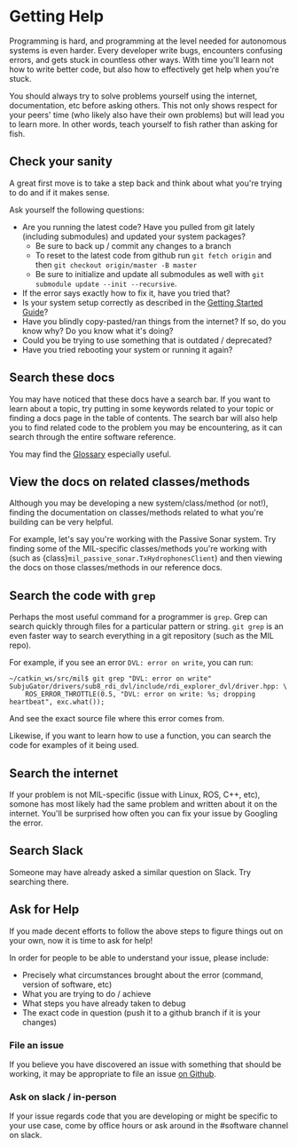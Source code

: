 # Getting Help
Programming is hard, and programming at the level needed for autonomous systems
is even harder. Every developer write bugs, encounters confusing errors, and gets stuck
in countless other ways. With time you'll learn not how to write better code,
but also how to effectively get help when you're stuck.

You should always try to solve problems yourself using the internet, documentation,
etc before asking others. This not only shows respect for your peers' time (who likely
also have their own problems) but will lead you to learn more. In other words,
teach yourself to fish rather than asking for fish.

## Check your sanity
A great first move is to take a step back and think about what you're trying
to do and if it makes sense.

Ask yourself the following questions:

* Are you running the latest code? Have you pulled from git lately (including
submodules) and updated your system packages?
  * Be sure to back up / commit any changes to a branch
  * To reset to the latest code from github run `git fetch origin` and then
  `git checkout origin/master -B master`
  * Be sure to initialize and update all submodules as well with `git submodule update --init --recursive`.
* If the error says exactly how to fix it, have you tried that?
* Is your system setup correctly as described in the [Getting Started Guide](/docs/software/getting_started)?
* Have you blindly copy-pasted/ran things from the internet? If so, do you know
why? Do you know what it's doing?
* Could you be trying to use something that is outdated / deprecated?
* Have you tried rebooting your system or running it again?

## Search these docs
You may have noticed that these docs have a search bar. If you want
to learn about a topic, try putting in some keywords related to your topic
or finding a docs page in the table of contents. The search bar will also help
you to find related code to the problem you may be encountering, as it can search
through the entire software reference.

You may find the [Glossary](/docs/glossary) especially useful.

## View the docs on related classes/methods
Although you may be developing a new system/class/method (or not!), finding the
documentation on classes/methods related to what you're building can be very helpful.

For example, let's say you're working with the Passive Sonar system. Try finding some
of the MIL-specific classes/methods you're working with (such as {class}`mil_passive_sonar.TxHydrophonesClient`)
and then viewing the docs on those classes/methods in our reference docs.

## Search the code with `grep`
Perhaps the most useful command for a programmer is `grep`. Grep can search
quickly through files for a particular pattern or string. `git grep` is an
even faster way to search everything in a git repository (such as the MIL repo).

For example, if you see an error `DVL: error on write`, you can run:

    ~/catkin_ws/src/mil$ git grep "DVL: error on write"
    SubjuGator/drivers/sub8_rdi_dvl/include/rdi_explorer_dvl/driver.hpp: \
        ROS_ERROR_THROTTLE(0.5, "DVL: error on write: %s; dropping heartbeat", exc.what());

And see the exact source file where this error comes from.

Likewise, if you want to learn how to use a function, you can search the code
for examples of it being used.

## Search the internet
If your problem is not MIL-specific (issue with Linux, ROS, C++, etc),
somone has most likely had the same problem and written about it on the internet.
You'll be surprised how often you can fix your issue by Googling the error.

## Search Slack
Someone may have already asked a similar question on Slack. Try searching there.

## Ask for Help
If you made decent efforts to follow the above steps to figure things out on
your own, now it is time to ask for help!

In order for people to be able to understand your issue, please include:

* Precisely what circumstances brought about the error (command, version of software, etc)
* What you are trying to do / achieve
* What steps you have already taken to debug
* The exact code in question (push it to a github branch if it is your changes)

### File an issue
If you believe you have discovered an issue with something that should be working,
it may be appropriate to file an issue [on Github](https://github.com/uf-mil/mil/issues).

### Ask on slack / in-person
If your issue regards code that you are developing or might be specific
to your use case, come by office hours or ask around in the #software channel
on slack.
